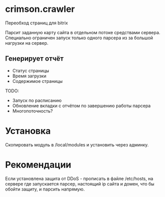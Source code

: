 # crimson.crawler
Переобход страниц для bitrix

Парсит заданную карту сайта в отдельном потоке средствами сервера. Специально ограничен запуск только одного парсера из за большой нагрузки на сервер.

## Генерирует отчёт
* Статус страницы 
* Время загрузки
* Содержимое страницы

TODO: 
* Запуск по расписанию
* Обновление вкладки с отчётом по завершению работы парсера
* Многопоточность?

# Установка
Скопировать модуль в /local/modules и установить через админку.

# Рекомендации
Если установлена защита от DDoS - прописать в файле /etc/hosts, на сервере где запускается парсер, настоящий ip сайта и домен, что бы обойти защиту, и парсить напрямую.